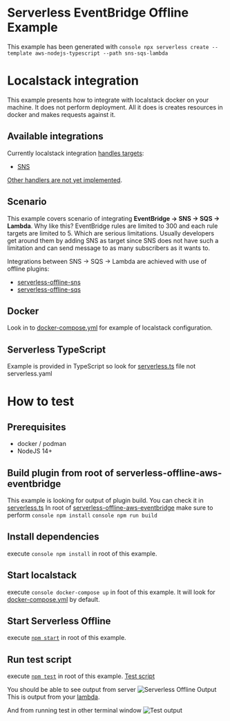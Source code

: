 # Serverless EventBridge Offline Example
This example has been generated with ```console npx serverless create --template aws-nodejs-typescript --path sns-sqs-lambda```

# Localstack integration
This example presents how to integrate with localstack docker on your machine. It does not perform deployment. All it does is creates resources in docker and makes requests against it.

## Available integrations
Currently localstack integration [handles targets](../../../../src/integrations/localstack/targets/target-handlers):
- [SNS](../../../../src/integrations/localstack/targets/target-handlers/sns-target-handler.ts)

[Other handlers are not yet implemented](../../../../src/integrations/localstack/targets/create-targets.ts#L98).

## Scenario
This example covers scenario of integrating **EventBridge -> SNS -> SQS -> Lambda**.
Why like this? EventBridge rules are limited to 300 and each rule targets are limited to 5. Which are serious limitations.
Usually developers get around them by adding SNS as target since SNS does not have such a limitation and can send message to as many subscribers as it wants to.

Integrations between SNS -> SQS -> Lambda are achieved with use of offline plugins:
- [serverless-offline-sns](package.json#L24)
- [serverless-offline-sqs](package.json#L25)

## Docker
Look in to [docker-compose.yml](docker-compose.yml) for example of localstack configuration.

## Serverless TypeScript
Example is provided in TypeScript so look for [serverless.ts](serverless.ts) file not serverless.yaml

# How to test
## Prerequisites
- docker / podman
- NodeJS 14+

## Build plugin from root of serverless-offline-aws-eventbridge
This example is looking for output of plugin build. You can check it in [serverless.ts](serverless.ts#L18)
In root of [serverless-offline-aws-eventbridge](../../../../README.md) make sure to perform
```console npm install```
```console npm run build```

## Install dependencies
execute ```console npm install``` in root of this example.

## Start localstack
execute ```console docker-compose up``` in foot of this example. It will look for [docker-compose.yml](docker-compose.yml) by default.

## Start Serverless Offline
execute [```npm start```](package.json#L7) in root of this example.

## Run test script
execute [```npm test```](package.json#L9) in root of this example.
[Test script](test/test-script.ts)

You should be able to see output from server
![Serverless Offline Output](assets/output%20from%20test.png?raw=true "Serverless Offline Output")
This is output from your [lambda](src/functions/hello/handler.ts#L9).

And from running test in other terminal window
![Test output](assets/test%20run.png?raw=true "Test output")
